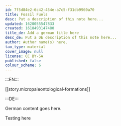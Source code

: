 ```yaml
---
id: 7f5d84e2-6c42-454e-a7c5-f31db9960a70
title: Fossil Fuels
desc: Put a description of this note here...
updated: 1620055547833
created: 1618493147480
title_de: Add a german title here
desc_de: Put a DE description of this note here...
author: Author name(s) here.
tao_type: material
cover_image: null
license: CC BY-SA
published: false
colour_scheme: 6
---
```


:::EN:::

[[story.micropaleontological-formations]]

:::DE:::

German content goes here.

Testing here
